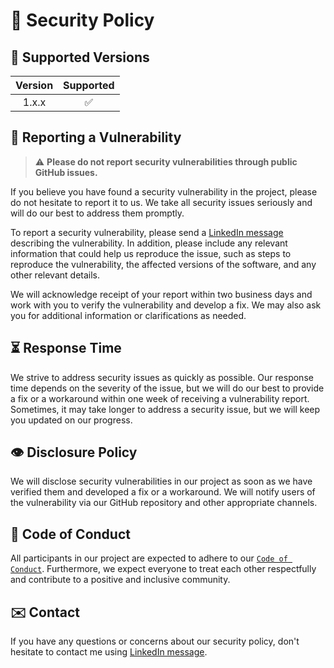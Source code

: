 # 🔐 Security Policy

## 🎯 Supported Versions

| Version | Supported |
|:-------:|:---------:|
|  1.x.x  |     ✅    |

## 🚨 Reporting a Vulnerability

> ⚠️ **Please do not report security vulnerabilities through public GitHub issues.**

If you believe you have found a security vulnerability in the project, please do not hesitate to report it to us. We take all security issues seriously and will do our best to address them promptly.

To report a security vulnerability, please send a [LinkedIn message](https://www.linkedin.com/in/DariuszPorowski) describing the vulnerability. In addition, please include any relevant information that could help us reproduce the issue, such as steps to reproduce the vulnerability, the affected versions of the software, and any other relevant details.

We will acknowledge receipt of your report within two business days and work with you to verify the vulnerability and develop a fix. We may also ask you for additional information or clarifications as needed.

## ⏳ Response Time

We strive to address security issues as quickly as possible. Our response time depends on the severity of the issue, but we will do our best to provide a fix or a workaround within one week of receiving a vulnerability report. Sometimes, it may take longer to address a security issue, but we will keep you updated on our progress.

## 👁️ Disclosure Policy

We will disclose security vulnerabilities in our project as soon as we have verified them and developed a fix or a workaround. We will notify users of the vulnerability via our GitHub repository and other appropriate channels.

## 📜 Code of Conduct

All participants in our project are expected to adhere to our [`Code of Conduct`](https://github.com/raven-actions/get-repos/blob/main/.github/CODE_OF_CONDUCT.md). Furthermore, we expect everyone to treat each other respectfully and contribute to a positive and inclusive community.

## ✉️ Contact

If you have any questions or concerns about our security policy, don't hesitate to contact me using [LinkedIn message](https://www.linkedin.com/in/DariuszPorowski).
